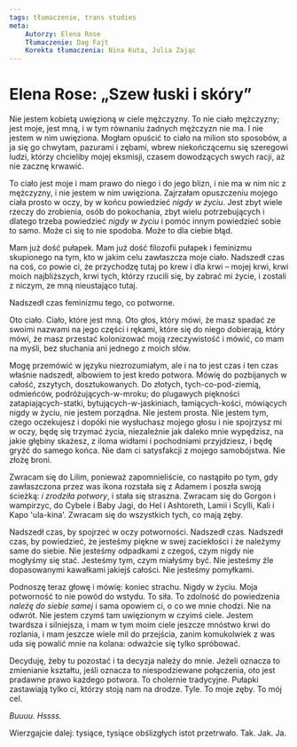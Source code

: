 ```yaml
---
tags: tłumaczenie, trans studies
meta: 
    Autorzy: Elena Rose
    Tłumaczenie: Dag Fajt
    Korekta tłumaczenia: Nina Kuta, Julia Zając
---
```


# Elena Rose: „Szew łuski i skóry”

Nie jestem kobietą uwięzioną w ciele mężczyzny. To nie ciało mężczyzny; jest moje, jest mną, i w tym równaniu żadnych mężczyzn nie ma. I nie jestem w nim uwięziona. Mogłam opuścić to ciało na milion sto sposobów, a ja się go chwytam, pazurami i zębami, wbrew niekończącemu się szeregowi ludzi, którzy chcieliby mojej eksmisji, czasem dowodzących swych racji, aż nie zacznę krwawić. 

To ciało jest moje i mam prawo do niego i do jego blizn, i nie ma w nim nic z mężczyzny, i nie jestem w nim uwięziona. Zajrzałam opuszczeniu mojego ciała prosto w oczy, by w końcu powiedzieć *nigdy w życiu*. Jest zbyt wiele rzeczy do zrobienia, osób do pokochania, zbyt wielu potrzebujących i dlatego trzeba powiedzieć *nigdy w życiu* i pomóc innym powiedzieć sobie to samo. 
Może ci się to nie spodoba. Może to dla ciebie błąd.

Mam już dość pułapek. Mam już dość filozofii pułapek i feminizmu skupionego na tym, kto w jakim celu zawłaszcza moje ciało. Nadszedł czas na coś, co powie ci, że przychodzę tutaj po krew i dla krwi – mojej krwi, krwi moich najbliższych, krwi tych, którzy rzucili się, by zabrać mi życie, i zostali z niczym, ze mną nieustająco tutaj.


Nadszedł czas feminizmu tego, co potworne.


Oto ciało. Ciało, które jest mną. Oto głos, który mówi, że masz spadać ze swoimi nazwami na jego części i rękami, które się do niego dobierają, który mówi, że masz przestać kolonizować moją rzeczywistość i mówić, co mam na myśli, bez słuchania ani jednego z moich słów.

Mogę przemówić w języku niezrozumiałym, ale i na to jest czas i ten czas właśnie nadszedł, albowiem to jest kredo potwora. Mówię do pozbijanych w całość, zszytych, dosztukowanych. Do złotych, tych-co-pod-ziemią, odmieńców, podróżujących-w-mroku; do plugawych piękności zatapiających-statki, bytujących-w-jaskiniach, łamiących-kości, mówiących nigdy w życiu, nie jestem porządna. Nie jestem prosta. Nie jestem tym, czego oczekujesz i dopóki nie wysłuchasz mojego głosu i nie spojrzysz mi w oczy, będę się trzymać życia, niezależnie jak daleko mnie wypędzisz, na jakie głębiny skażesz, z iloma widłami i pochodniami przyjdziesz, i będę gryźć do samego końca. Nie dam ci satysfakcji z mojego samobójstwa. Nie złożę broni.  

Zwracam się do Lilim, ponieważ zapomnieliście, co nastąpiło po tym, gdy zawłaszczona przez was ikona rozstała się z Adamem i poszła swoją ścieżką: *i zrodziła potwory*, i stała się straszna. Zwracam się do Gorgon i wampirzyc, do Cybele i Baby Jagi, do Hel i Ashtoreth, Lamii i Scylli, Kali i Kapo 'ula-kina'. Zwracam się do wszystkich tych, co mają zęby.  

Nadszedł czas, by spojrzeć w oczy potworności. Nadszedł czas. Nadszedł czas, by powiedzieć, że jesteśmy piękne w swej zaciekłości i że należymy same do siebie. Nie jesteśmy odpadkami z czegoś, czym nigdy nie mogłyśmy się stać. Jesteśmy tym, czym miałyśmy być. Nie jesteśmy źle dopasowanymi kawałkami jakiejś całości. Nie jesteśmy pomyłkami.

Podnoszę teraz głowę i mówię: koniec strachu. Nigdy w życiu. Moja potworność to nie powód do wstydu. To siła. To zdolność do powiedzenia *należę do siebie samej* i sama opowiem ci, o co we mnie chodzi. Nie na odwrót. Nie jestem czymś tam uwięzionym w czyimś ciele. Jestem twardsza i silniejsza, i mam w tym moim ciele jeszcze mnóstwo krwi do rozlania, i mam jeszcze wiele mil do przejścia, zanim komukolwiek z was uda się powalić mnie na kolana: odważcie się tylko spróbować.


Decyduję, żeby tu pozostać i ta decyzja należy do mnie. Jeżeli oznacza to zmienianie kształtu, jeśli oznacza to niespodziewane połączenia, oto jest pradawne prawo każdego potwora. 
To cholernie tradycyjne. 
Pułapki zastawiają tylko ci, którzy stoją nam na drodze.
Tyle. To moje zęby. To mój cel.  

*Buuuu. 
Hssss.*

Wierzgajcie dalej: tysiące, tysiące obślizgłych istot przetrwało. Tak. Jak. Ja.
